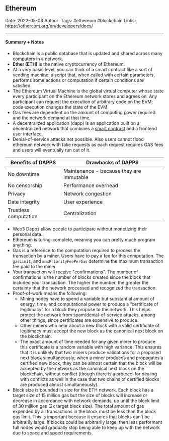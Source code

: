 
## Ethereum

Date: 2022-05-03
Author:
Tags: #ethereum #blockchain 
Links: https://ethereum.org/en/developers/docs/


---

#### Summary + Notes

- Blockchain is a public database that is updated and shared across many computers in a network.
- **Ether (ETH)** is the native cryptocurrency of Ethereum.
- At a very basic level, you can think of a smart contract like a sort of vending machine: a script that, when called with certain parameters, performs some actions or computation if certain conditions are satisfied.
- The Ethereum Virtual Machine is the global virtual computer whose state every participant on the Ethereum network stores and agrees on. Any participant can request the execution of arbitrary code on the EVM; code execution changes the state of the EVM.
- Gas fees are dependent on the amount of computing power required and the network demand at that time.
- A decentralized application (dapp) is an application built on a decentralized network that combines a [smart contract](https://ethereum.org/en/developers/docs/smart-contracts/) and a frontend user interface.
- Denial-of-service attacks not possible. Also users cannot flood ethereum network with fake requests as each request requires GAS fees and users will eventually run out of it.

| Benefits of DAPPS     | Drawbacks of DAPPS                       |
| --------------------- | ---------------------------------------- |
| No downtime           | Maintenance - because they are immutable |
| No censorship         | Performance overhead                     |
| Privacy               | Network congestion                       |
| Date integrity        | User experience                          |
| Trustless computation | Centralization                           |

- Web3 Dapps allow people to participate without monetizing their personal data.
- Ethereum is turing-complete, meaning you can pretty much program anything.
- Gas is a reference to the computation required to process the transaction by a miner. Users have to pay a fee for this computation. The `gasLimit`, and `maxPriorityFeePerGas` determine the maximum transaction fee paid to the miner.
- Your transaction will receive "confirmations". The number of confirmations is the number of blocks created since the block that included your transaction. The higher the number, the greater the certainty that the network processed and recognized the transaction.
- Proof-of-work means the following:
	- Mining nodes have to spend a variable but substantial amount of energy, time, and computational power to produce a “certificate of legitimacy” for a block they propose to the network. This helps protect the network from spam/denial-of-service attacks, among other things, since certificates are expensive to produce.
	-   Other miners who hear about a new block with a valid certificate of legitimacy must accept the new block as the canonical next block on the blockchain.
	-   The exact amount of time needed for any given miner to produce this certificate is a random variable with high variance. This ensures that it is unlikely that two miners produce validations for a proposed next block simultaneously; when a miner produces and propagates a certified new block, they can be almost certain that the block will be accepted by the network as the canonical next block on the blockchain, without conflict (though there is a protocol for dealing with conflicts as well in the case that two chains of certified blocks are produced almost simultaneously).
- Block size is bounded in size for the ETH network. Each block has a target size of 15 million gas but the size of blocks will increase or decrease in accordance with network demands, up until the block limit of 30 million gas (2x target block size). The total amount of gas expended by all transactions in the block must be less than the block gas limit. This is important because it ensures that blocks can’t be arbitrarily large. If blocks could be arbitrarily large, then less performant full nodes would gradually stop being able to keep up with the network due to space and speed requirements.

